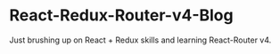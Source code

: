 # React-Redux-Router-v4-Blog

Just brushing up on React + Redux skills and learning React-Router v4.

